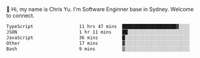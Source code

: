 👋 Hi, my name is Chris Yu. I'm Software Enginner base in Sydney. Welcome to connect.

<!--START_SECTION:waka-->

```txt
TypeScript                 11 hrs 47 mins  ████████████████████▓░░░░   82.76 %
JSON                       1 hr 11 mins    ██░░░░░░░░░░░░░░░░░░░░░░░   08.32 %
JavaScript                 36 mins         █░░░░░░░░░░░░░░░░░░░░░░░░   04.27 %
Other                      17 mins         ▓░░░░░░░░░░░░░░░░░░░░░░░░   02.03 %
Bash                       9 mins          ▒░░░░░░░░░░░░░░░░░░░░░░░░   01.15 %
```

<!--END_SECTION:waka-->
